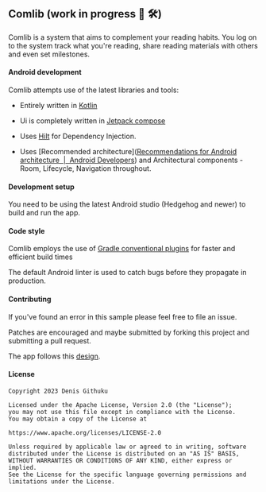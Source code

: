 ## Comlib (work in progress 👷 🛠️)

Comlib is a system that aims to complement your reading habits. You log on to the system track what you're reading, share reading materials with others and even set milestones.

#### Android development

Comlib attempts use of the latest libraries and tools:

- Entirely written in [Kotlin](https://kotlinlang.org/)
  
- Ui is completely written in [Jetpack compose](https://developer.android.com/jetpack/compose)
  
- Uses [Hilt]() for Dependency Injection.
  
- Uses [Recommended architecture]([Recommendations for Android architecture &nbsp;|&nbsp; Android Developers](https://developer.android.com/topic/architecture/recommendations)) and Architectural components - Room, Lifecycle, Navigation throughout.
  

#### Development setup

You need to be using the latest Android studio (Hedgehog and newer) to build and run the app.

#### Code style

Comlib employs the use of [Gradle conventional plugins](https://medium.com/@yudistirosaputro/gradle-convention-plugins-a-powerful-tool-for-reusing-build-configuration-ba2b250d9063#:~:text=Gradle%20convention%20plugins%20are%20a,build%20management%20and%20increase%20efficiency.) for faster and efficient build times

The default Android linter is used to catch bugs before they propagate in production.

#### Contributing

If you've found an error in this sample please feel free to file an issue.

Patches are encouraged and maybe submitted by forking this project and submitting a pull request.

The app follows this [design](https://www.figma.com/file/CaFRSEBwwKLT5T3T2Ej1Ac/Comlib?type=design&node-id=0-1&mode=design&t=otpudqSVQV0603CL-0).

#### License

```
Copyright 2023 Denis Githuku

Licensed under the Apache License, Version 2.0 (the "License");
you may not use this file except in compliance with the License.
You may obtain a copy of the License at

https://www.apache.org/licenses/LICENSE-2.0

Unless required by applicable law or agreed to in writing, software
distributed under the License is distributed on an "AS IS" BASIS,
WITHOUT WARRANTIES OR CONDITIONS OF ANY KIND, either express or implied.
See the License for the specific language governing permissions and
limitations under the License.
```
